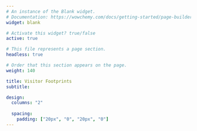 ```yaml
---
# An instance of the Blank widget.
# Documentation: https://wowchemy.com/docs/getting-started/page-builder/
widget: blank

# Activate this widget? true/false
active: true

# This file represents a page section.
headless: true

# Order that this section appears on the page.
weight: 140

title: Visitor Footprints
subtitle:

design:
  columns: "2"
 
  spacing:
    padding: ["20px", "0", "20px", "0"]
---
```


<script type='text/javascript' id='clustrmaps' src='//cdn.clustrmaps.com/map_v2.js?cl=0d6394&w=a&t=n&d=NUNekkzi47eSbuq8LdOuGpf0k2cz0VpvYgiLHWl_gj8&co=97c6e8'></script>
